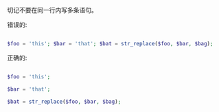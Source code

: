 切记不要在同一行内写多条语句。

错误的:

```PHP

$foo = 'this'; $bar = 'that'; $bat = str_replace($foo, $bar, $bag);

```

正确的:

```PHP

$foo = 'this';

$bar = 'that';

$bat = str_replace($foo, $bar, $bag);

```